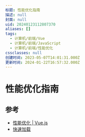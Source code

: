 ```yaml
---
标题: 性能优化指南
描述: null
封面: null
uid: 20240123112807370
aliases: []
tags:
  - 计算机/前端/Vue
  - 计算机/前端/JavaScript
  - 计算机/前端/性能优化
cssclasses: null
创建时间: 2023-05-07T14:01:31.000Z
更新时间: 2024-01-22T16:57:32.000Z
---
```


# 性能优化指南

## 参考

- [性能优化 | Vue.js](https://cn.vuejs.org/guide/best-practices/performance.html#profiling-options)
- [快速加载](https://web.dev/fast/)
